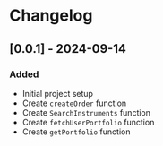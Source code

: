 # Changelog

## [0.0.1] - 2024-09-14

### Added

- Initial project setup
- Create `createOrder` function
- Create `SearchInstruments` function
- Create `fetchUserPortfolio` function
- Create `getPortfolio` function

